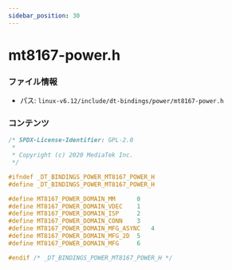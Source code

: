 ```yaml
---
sidebar_position: 30
---
```

# mt8167-power.h

### ファイル情報

- パス: `linux-v6.12/include/dt-bindings/power/mt8167-power.h`

### コンテンツ

```h
/* SPDX-License-Identifier: GPL-2.0
 *
 * Copyright (c) 2020 MediaTek Inc.
 */

#ifndef _DT_BINDINGS_POWER_MT8167_POWER_H
#define _DT_BINDINGS_POWER_MT8167_POWER_H

#define MT8167_POWER_DOMAIN_MM		0
#define MT8167_POWER_DOMAIN_VDEC	1
#define MT8167_POWER_DOMAIN_ISP		2
#define MT8167_POWER_DOMAIN_CONN	3
#define MT8167_POWER_DOMAIN_MFG_ASYNC	4
#define MT8167_POWER_DOMAIN_MFG_2D	5
#define MT8167_POWER_DOMAIN_MFG		6

#endif /* _DT_BINDINGS_POWER_MT8167_POWER_H */

```
